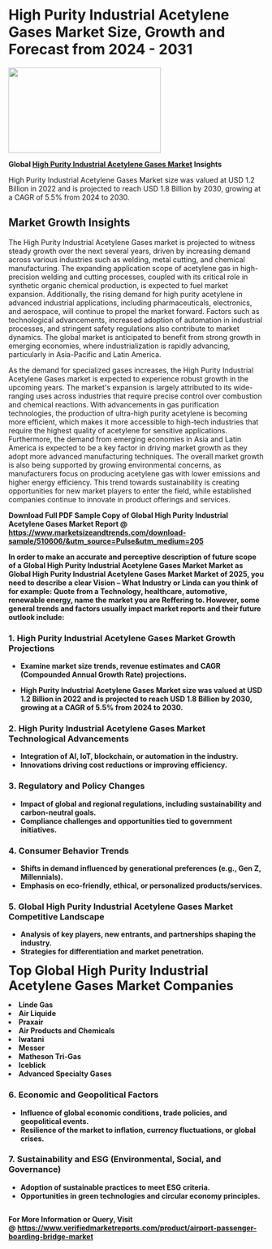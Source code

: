 <H1>High Purity Industrial Acetylene Gases Market Size, Growth and Forecast from 2024 - 2031</H1><img class="aligncenter size-medium wp-image-584254" src="https://thirdeyenews.in/wp-content/uploads/2024/09/Global-Market-Research-300x168.jpeg" alt="" width="300" height="168" /><p><strong>Global&nbsp;<a href="https://www.marketsizeandtrends.com/download-sample/510606/&amp;utm_source=Pulse&amp;utm_medium=205">High Purity Industrial Acetylene Gases Market</a> Insights</strong></p><p>High Purity Industrial Acetylene Gases Market size was valued at USD 1.2 Billion in 2022 and is projected to reach USD 1.8 Billion by 2030, growing at a CAGR of 5.5% from 2024 to 2030.</p><p><h2>Market Growth Insights</h2> <p>The High Purity Industrial Acetylene Gases market is projected to witness steady growth over the next several years, driven by increasing demand across various industries such as welding, metal cutting, and chemical manufacturing. The expanding application scope of acetylene gas in high-precision welding and cutting processes, coupled with its critical role in synthetic organic chemical production, is expected to fuel market expansion. Additionally, the rising demand for high purity acetylene in advanced industrial applications, including pharmaceuticals, electronics, and aerospace, will continue to propel the market forward. Factors such as technological advancements, increased adoption of automation in industrial processes, and stringent safety regulations also contribute to market dynamics. The global market is anticipated to benefit from strong growth in emerging economies, where industrialization is rapidly advancing, particularly in Asia-Pacific and Latin America.</p> <p><strong></strong></p> <p>As the demand for specialized gases increases, the High Purity Industrial Acetylene Gases market is expected to experience robust growth in the upcoming years. The market's expansion is largely attributed to its wide-ranging uses across industries that require precise control over combustion and chemical reactions. With advancements in gas purification technologies, the production of ultra-high purity acetylene is becoming more efficient, which makes it more accessible to high-tech industries that require the highest quality of acetylene for sensitive applications. Furthermore, the demand from emerging economies in Asia and Latin America is expected to be a key factor in driving market growth as they adopt more advanced manufacturing techniques. The overall market growth is also being supported by growing environmental concerns, as manufacturers focus on producing acetylene gas with lower emissions and higher energy efficiency. This trend towards sustainability is creating opportunities for new market players to enter the field, while established companies continue to innovate in product offerings and services.</p> <p><strong></p><p><span class=""><strong>Download Full PDF Sample Copy of Global High Purity Industrial Acetylene Gases Market Report</strong> @ <a href="https://www.marketsizeandtrends.com/download-sample/510606/&amp;utm_source=Pulse&amp;utm_medium=205" target="_blank">https://www.marketsizeandtrends.com/download-sample/510606/&amp;utm_source=Pulse&amp;utm_medium=205</a></span></p><p>In order to make an accurate and perceptive description of future scope of a Global&nbsp;High Purity Industrial Acetylene Gases Market Market as Global&nbsp;High Purity Industrial Acetylene Gases Market Market of 2025, you need to describe a clear Vision &ndash; What Industry or Linda can you think of for example: Quote from a Technology, healthcare, automotive, renewable energy, name the market you are Reffering to. However, some general trends and factors usually impact market reports and their future outlook include:</p><h3>1.&nbsp;<strong>High Purity Industrial Acetylene Gases Market Growth Projections</strong></h3><ul><li>Examine market size trends, revenue estimates and CAGR (Compounded Annual Growth Rate) projections.</li><li><p>High Purity Industrial Acetylene Gases Market size was valued at USD 1.2 Billion in 2022 and is projected to reach USD 1.8 Billion by 2030, growing at a CAGR of 5.5% from 2024 to 2030.</p></li></ul><h3>2.&nbsp;<strong>High Purity Industrial Acetylene Gases Market Technological Advancements</strong></h3><ul><li>Integration of AI, IoT, blockchain, or automation in the industry.</li><li>Innovations driving cost reductions or improving efficiency.</li></ul><h3>3.&nbsp;<strong>Regulatory and Policy Changes</strong></h3><ul><li>Impact of global and regional regulations, including sustainability and carbon-neutral goals.</li><li>Compliance challenges and opportunities tied to government initiatives.</li></ul><h3>4.&nbsp;<strong>Consumer Behavior Trends</strong></h3><ul><li>Shifts in demand influenced by generational preferences (e.g., Gen Z, Millennials).</li><li>Emphasis on eco-friendly, ethical, or personalized products/services.</li></ul><h3>5.&nbsp;<strong>Global High Purity Industrial Acetylene Gases Market Competitive Landscape</strong></h3><ul><li>Analysis of key players, new entrants, and partnerships shaping the industry.</li><li>Strategies for differentiation and market penetration.</li></ul><p data-pm-slice="1 1 []"><span style="color: inherit; font-family: inherit; font-size: 25px;">Top Global High Purity Industrial Acetylene Gases Market Companies</span></p><div class="" data-test-id=""><p><li>Linde Gas</li><li> Air Liquide</li><li> Praxair</li><li> Air Products and Chemicals</li><li> Iwatani</li><li> Messer</li><li> Matheson Tri-Gas</li><li> Iceblick</li><li> Advanced Specialty Gases</li></p></div><h3>6.&nbsp;<strong>Economic and Geopolitical Factors</strong></h3><ul><li>Influence of global economic conditions, trade policies, and geopolitical events.</li><li>Resilience of the market to inflation, currency fluctuations, or global crises.</li></ul><h3>7.&nbsp;<strong>Sustainability and ESG (Environmental, Social, and Governance)</strong></h3><ul><li>Adoption of sustainable practices to meet ESG criteria.</li><li>Opportunities in green technologies and circular economy principles.</li></ul><h2><strong style="font-size: 14px;">For More Information or Query, Visit @&nbsp;</strong><a style="background-color: #ffffff; font-size: 14px;" href="https://www.marketsizeandtrends.com/report/high-purity-industrial-acetylene-gases-market/" target="_blank">https://www.verifiedmarketreports.com/product/airport-passenger-boarding-bridge-market</a></h2>
